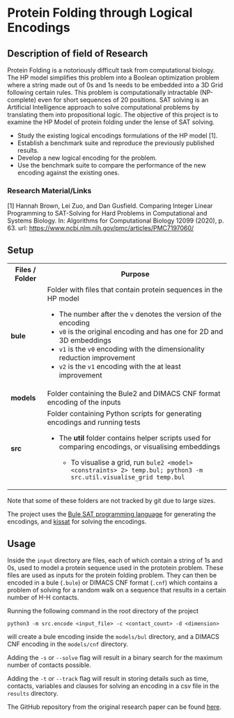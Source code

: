 # Protein Folding through Logical Encodings

## Description of field of Research

Protein Folding is a notoriously difficult task from computational biology.
The HP model simplifies this problem into a Boolean optimization problem where a string made out of 0s and 1s needs to be embedded into a 3D Grid following certain rules.
This problem is computationally intractable (NP-complete) even for short sequences of 20 positions.
SAT solving is an Artificial Intelligence approach to solve computational problems by translating them into propositional logic.
The objective of this project is to examine the HP Model of protein folding under the lense of SAT solving.

- Study the existing logical encodings formulations of the HP model [1].
- Establish a benchmark suite and reproduce the previously published results.
- Develop a new logical encoding for the problem.
- Use the benchmark suite to compare the performance of the new encoding against the existing ones.

### Research Material/Links

[1] Hannah Brown, Lei Zuo, and Dan Gusfield. Comparing Integer Linear Programming to SAT-Solving for Hard Problems in Computational and Systems Biology. In: Algorithms for Computational Biology 12099 (2020), p. 63. url: https://www.ncbi.nlm.nih.gov/pmc/articles/PMC7197060/

## Setup

<table>
  <tbody>
    <tr>
      <th>Files / Folder</th>
      <th>Purpose</th>
    </tr>
    <tr>
      <td><b>bule</b></td>
      <td>
         Folder with files that contain protein sequences in the HP model
         <ul>
            <li>The number after the <code>v</code> denotes the version of the encoding</li>
            <li> <code>v0</code> is the original encoding and has one for 2D and 3D embeddings</li>
            <li> <code>v1</code> is the <code>v0</code> encoding with the dimensionality reduction improvement</li>
            <li> <code>v2</code> is the <code>v1</code> encoding with the at least improvement</li>
         </ul>
      </td>
    </tr>
    <tr>
      <td><b>models</b></td>
      <td>Folder containing the Bule2 and DIMACS CNF format encoding of the inputs</td>
    </tr>
    <tr>
      <td><b>src</b></td>
      <td>
         Folder containing Python scripts for generating encodings and running tests
         <ul>
            <li>The <b>util</b> folder contains helper scripts used for comparing encodings, or visualising embeddings</li>
            <ul>
              <li>To visualise a grid, run <code>bule2 &lt;model> &lt;constraints> 2> temp.bul; python3 -m src.util.visualise_grid temp.bul</code>
            </ul>
         </ul>
      </td>
    </tr>
  </tbody>
</table>

Note that some of these folders are not tracked by git due to large sizes.

The project uses the [Bule SAT programming language](https://github.com/vale1410/bule) for generating the encodings, and [kissat](https://github.com/arminbiere/kissat) for solving the encodings.

## Usage

Inside the `input` directory are files, each of which contain a string of 1s and 0s, used to model a protein sequence used in the prototein problem.
These files are used as inputs for the protein folding problem.
They can then be encoded in a bule (`.bule`) or DIMACS CNF format (`.cnf`) which contains a problem of solving for a random walk on a sequence that results in a certain number of H-H contacts.

Running the following command in the root directory of the project

```
python3 -m src.encode <input_file> -c <contact_count> -d <dimension>
```

will create a bule encoding inside the `models/bul` directory, and a DIMACS CNF encoding in the `models/cnf` directory.

Adding the `-s` or `--solve` flag will result in a binary search for the maximum number of contacts possible.

Adding the `-t` or `--track` flag will result in storing details such as time, contacts, variables and clauses for solving an encoding in a csv file in the `results` directory.

The GitHub repository from the original research paper can be found [here](https://github.com/hannah-aught/prototein-problem).
